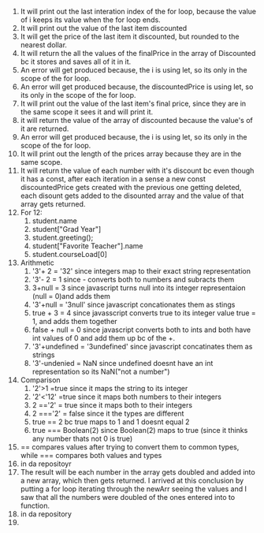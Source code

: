 1. It will print out the last interation index of the for loop, because the value of i keeps its value when the for loop ends.
2. It will print out the value of the last item discounted
3. It will get the price of the last item it discounted, but rounded to the nearest dollar.
4. It will return the all the values of the finalPrice in the array of Discounted bc it stores and saves all of it in it.
5. An error will get produced because, the i is using let, so its only in the scope of the for loop.
6. An error will get produced because, the discountedPrice is using let, so its only in the scope of the for loop.
7. It will print out the value of the last item's final price, since they are in the same scope it sees it and will print it.
8. it will return the value of the array of discounted because the value's of it are returned.
9. An error will get produced because, the i is using let, so its only in the scope of the for loop.
10. It will print out the length of the prices array because they are in the same scope.
11. It will return the value of each number with it's discount bc even though it has a const, after each iteration in a sense a new const discountedPrice gets created with the previous one getting deleted, each disount gets added to the disounted array and the value of that array gets returned.
12. For 12:
    1. student.name
    2. student["Grad Year"]
    3. student.greeting();
    4. student["Favorite Teacher"].name
    5. student.courseLoad[0]
13. Arithmetic
    1. '3'+ 2 = '32' since integers map to their exact string representation
    2. '3'- 2 = 1 since - converts both to numbers and subracts them
    3. 3+null = 3 since javascript turns null into its integer representaion (null = 0)and adds them
    4. '3'+null = '3null' since javascript concationates them as stings
    5. true + 3 = 4 since javasscript converts true to its integer value true = 1, and adds them together
    6. false + null = 0 since javascript converts both to ints and both have int values of 0 and add them up bc of the +.
    7. '3'+undefined = '3undefined' since javascript concatinates them as strings
    8. '3'-undenied = NaN since undefined doesnt have an int representation so its NaN("not a number")
14. Comparison
    1. '2'>1 =true since it maps the string to its integer
    2. '2'<'12' =true since it maps both numbers to their integers
    3. 2 =='2' = true since it maps both to their integers
    4. 2 ==='2' = false since it the types are different
    5. true == 2 bc true maps to 1 and 1 doesnt equal 2
    6. true === Boolean(2) since Boolean(2) maps to true (since it thinks any number thats not 0 is true)
15. == compares values after trying to convert them to common types, while === compares both values and types
16.  in da repositoyr
17.  The result will be each number in the array gets doubled and added into a new array, which then gets returned. I arrived at this conclusion by putting a for loop iterating through the newArr seeing the values and I saw that all the numbers were doubled of the ones entered into to function.
18.  in da repository
19.  
